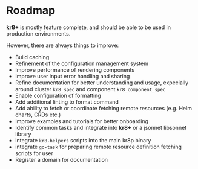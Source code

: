 # Roadmap

**kr8+** is mostly feature complete, and should be able to be used in production environments.

However, there are always things to improve:

* Build caching
* Refinement of the configuration management system
* Improve performance of rendering components
* Improve user input error handling and sharing
* Refine documentation for better understanding and usage, expecially around cluster `kr8_spec` and component `kr8_component_spec`
* Enable configuration of formatting
* Add additional linting to format command
* Add ability to fetch or coordinate fetching remote resources (e.g. Helm charts, CRDs etc.)
* Improve examples and tutorials for better onboarding
* Identify common tasks and integrate into **kr8+** or a jsonnet libsonnet library
* integrate `kr8-helpers` scripts into the main kr8p binary
* integrate `go-task` for preparing remote resource definition fetching scripts for user
* Register a domain for documentation
